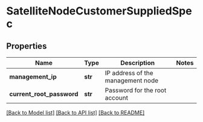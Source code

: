 # SatelliteNodeCustomerSuppliedSpec

## Properties
Name | Type | Description | Notes
------------ | ------------- | ------------- | -------------
**management_ip** | **str** | IP address of the management node | 
**current_root_password** | **str** | Password for the root account | 

[[Back to Model list]](../README.md#documentation-for-models) [[Back to API list]](../README.md#documentation-for-api-endpoints) [[Back to README]](../README.md)

